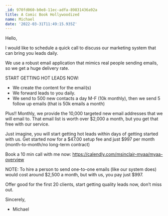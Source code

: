 ```yaml
---
_id: 970fd060-b0e8-11ec-adfa-89831436a92a
title: A Comic Book Hollywoodized
name: Michael
date: '2022-03-31T11:49:15.935Z'
---
```

Hello, 
 
I would like to schedule a quick call to discuss our marketing system that can bring you leads daily. 
 
We use a robust email application that mimics real people sending emails, so we get a huge delivery rate. 
 
START GETTING HOT LEADS NOW: 
 
- We create the content for the email(s) 
- We forward leads to you daily. 
- We send to 500 new contacts a day M-F (10k monthly), then we send 5 follow up emails (that is 50k emails a month) 
 
Plus!! Monthly, we provide the 10,000 targeted new email addresses that we will email to. That email list is worth over $2,000 a month, but you get that free with our service. 
 
Just imagine, you will start getting hot leads within days of getting started with us. Get started now for a $47.00 setup fee and just $997 per month (month-to-month/no long-term contract) 
 
Book a 10 min call with me now: https://calendly.com/msinclair-myaa/myaa-overview 
 
NOTE: To hire a person to send one-to-one emails (like our system does) would cost around $2,500 a month, but with us, you pay just $997. 
 
Offer good for the first 20 clients, start getting quality leads now, don’t miss out. 
 
Sincerely, 
 
-	Michael

